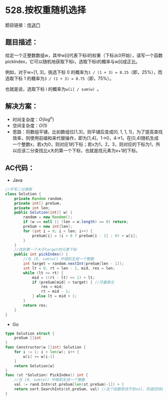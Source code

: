 # 528.按权重随机选择
题目链接：[传送门](https://leetcode-cn.com/problems/random-pick-with-weight/)

## 题目描述：
给定一个正整数数组w，其中w[i]代表下标i的权重（下标从0开始），请写一个函数pickIndex，它可以随机地获取下标i，选取下标i的概率与w[i]成正比。

例如，对于w=[1, 3]，挑选下标 0 的概率为`1 / (1 + 3) = 0.25`（即，25%），而选取下标 1 的概率为`3 / (1 + 3) = 0.75`（即，75%）。

也就是说，选取下标 i 的概率为`w[i] / sum(w) `。

## 解决方案：
- 时间复杂度：$O(log^n)$
- 空间复杂度：$O(1)$
- 思路：将数组平铺，比如数组位[1,3]，则平铺后变成[0, 1, 1, 1]，为了提高查找效率，则使用前缀和来代替操作，即为[1,4]，1->0，4->1。在[0,4)随机生成一个整数x，若x为0，则对应1的下标；若x为1，2，3，则对应的下标为1，所以应该二分查找比x大的第一个下标，也就是找元素为x+1的下标。

## AC代码：
- Java

```java
//手写二分搜索
class Solution {
    private Random random;
    private int[] preSum;
    private int len;
    public Solution(int[] w) {
        random = new Random();
        if (w == null || (len = w.length) == 0) return;
        preSum = new int[len];
        for (int i = 0; i < len; i++) {
            preSum[i] = (i > 0 ? preSum[i - 1] : 0) + w[i];
        }
    }
    //找到第一个大于target的元素下标
    public int pickIndex() {
        //在 [0, sum(w)) 中随机生成一个整数
        int target = random.nextInt(preSum[len - 1]);
        int lt = 0, rt = len - 1, mid, res = len;
        while (lt <= rt) {
            mid = ((rt - lt) >> 1) + lt;
            if (preSum[mid] > target) { //尽量靠左
                res = mid;
                rt = mid - 1;
            } else lt = mid + 1;
        }
        return res;
    }
}
```

- Go

```go
type Solution struct {
	preSum []int
}
func Constructor(w []int) Solution {
	for i := 1; i < len(w); i++ {
		w[i] += w[i-1]
	}
	return Solution{w}
}
func (st *Solution) PickIndex() int {
	//在 [0, sum(w)) 中随机生成一个整数
	val := rand.Intn(st.preSum[len(st.preSum)-1]) + 1
	return sort.SearchInts(st.preSum, val) //这个函数若找不到val，则返回待插入的下标
}
```